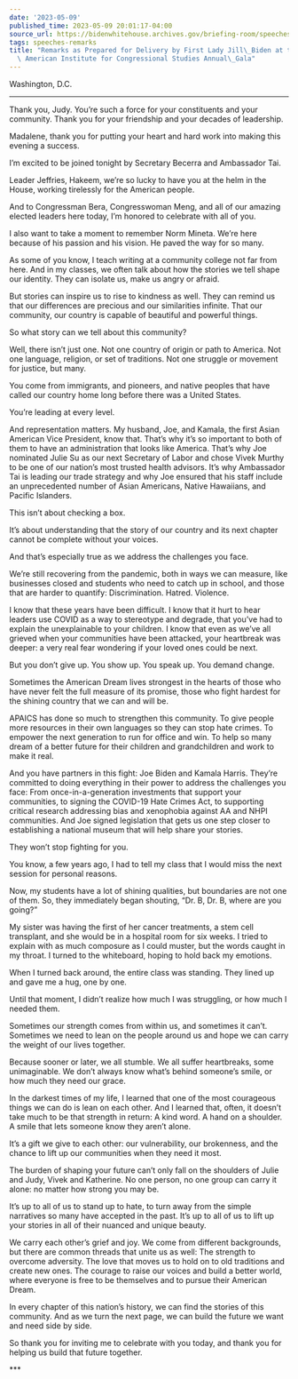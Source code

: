 ```yaml
---
date: '2023-05-09'
published_time: 2023-05-09 20:01:17-04:00
source_url: https://bidenwhitehouse.archives.gov/briefing-room/speeches-remarks/2023/05/09/remarks-as-prepared-for-delivery-by-first-lady-jill-biden-at-the-asian-pacific-american-institute-for-congressional-studies-annual-gala/
tags: speeches-remarks
title: "Remarks as Prepared for Delivery by First Lady Jill\_Biden at the Asian Pacific\
  \ American Institute for Congressional Studies Annual\_Gala"
---
```

 
Washington, D.C.

------------------------------------------------------------------------

Thank you, Judy. You’re such a force for your constituents and your
community. Thank you for your friendship and your decades of leadership.

Madalene, thank you for putting your heart and hard work into making
this evening a success.

I’m excited to be joined tonight by Secretary Becerra and Ambassador
Tai.

Leader Jeffries, Hakeem, we’re so lucky to have you at the helm in the
House, working tirelessly for the American people.

And to Congressman Bera, Congresswoman Meng, and all of our amazing
elected leaders here today, I’m honored to celebrate with all of you.

I also want to take a moment to remember Norm Mineta. We’re here because
of his passion and his vision. He paved the way for so many.

As some of you know, I teach writing at a community college not far from
here. And in my classes, we often talk about how the stories we tell
shape our identity. They can isolate us, make us angry or afraid.

But stories can inspire us to rise to kindness as well. They can remind
us that our differences are precious and our similarities infinite. That
our community, our country is capable of beautiful and powerful things.

So what story can we tell about this community?

Well, there isn’t just one. Not one country of origin or path to
America. Not one language, religion, or set of traditions. Not one
struggle or movement for justice, but many.

You come from immigrants, and pioneers, and native peoples that have
called our country home long before there was a United States.

You’re leading at every level.

And representation matters. My husband, Joe, and Kamala, the first Asian
American Vice President, know that. That’s why it’s so important to both
of them to have an administration that looks like America. That’s why
Joe nominated Julie Su as our next Secretary of Labor and chose Vivek
Murthy to be one of our nation’s most trusted health advisors. It’s why
Ambassador Tai is leading our trade strategy and why Joe ensured that
his staff include an unprecedented number of Asian Americans, Native
Hawaiians, and Pacific Islanders.

This isn’t about checking a box.

It’s about understanding that the story of our country and its next
chapter cannot be complete without your voices.

And that’s especially true as we address the challenges you face.

We’re still recovering from the pandemic, both in ways we can measure,
like businesses closed and students who need to catch up in school, and
those that are harder to quantify: Discrimination. Hatred. Violence.

I know that these years have been difficult. I know that it hurt to hear
leaders use COVID as a way to stereotype and degrade, that you’ve had to
explain the unexplainable to your children. I know that even as we’ve
all grieved when your communities have been attacked, your heartbreak
was deeper: a very real fear wondering if your loved ones could be next.

But you don’t give up. You show up. You speak up. You demand change.

Sometimes the American Dream lives strongest in the hearts of those who
have never felt the full measure of its promise, those who fight hardest
for the shining country that we can and will be.

APAICS has done so much to strengthen this community. To give people
more resources in their own languages so they can stop hate crimes. To
empower the next generation to run for office and win. To help so many
dream of a better future for their children and grandchildren and work
to make it real.

And you have partners in this fight: Joe Biden and Kamala Harris.
They’re committed to doing everything in their power to address the
challenges you face: From once-in-a-generation investments that support
your communities, to signing the COVID-19 Hate Crimes Act, to supporting
critical research addressing bias and xenophobia against AA and NHPI
communities. And Joe signed legislation that gets us one step closer to
establishing a national museum that will help share your stories.

They won’t stop fighting for you.

You know, a few years ago, I had to tell my class that I would miss the
next session for personal reasons.

Now, my students have a lot of shining qualities, but boundaries are not
one of them. So, they immediately began shouting, “Dr. B, Dr. B, where
are you going?”

My sister was having the first of her cancer treatments, a stem cell
transplant, and she would be in a hospital room for six weeks. I tried
to explain with as much composure as I could muster, but the words
caught in my throat. I turned to the whiteboard, hoping to hold back my
emotions.

When I turned back around, the entire class was standing. They lined up
and gave me a hug, one by one.

Until that moment, I didn’t realize how much I was struggling, or how
much I needed them.

Sometimes our strength comes from within us, and sometimes it can’t.
Sometimes we need to lean on the people around us and hope we can carry
the weight of our lives together.

Because sooner or later, we all stumble. We all suffer heartbreaks, some
unimaginable. We don’t always know what’s behind someone’s smile, or how
much they need our grace.

In the darkest times of my life, I learned that one of the most
courageous things we can do is lean on each other. And I learned that,
often, it doesn’t take much to be that strength in return: A kind word.
A hand on a shoulder. A smile that lets someone know they aren’t alone.

It’s a gift we give to each other: our vulnerability, our brokenness,
and the chance to lift up our communities when they need it most.

The burden of shaping your future can’t only fall on the shoulders of
Julie and Judy, Vivek and Katherine. No one person, no one group can
carry it alone: no matter how strong you may be.

It’s up to all of us to stand up to hate, to turn away from the simple
narratives so many have accepted in the past. It’s up to all of us to
lift up your stories in all of their nuanced and unique beauty.

We carry each other’s grief and joy. We come from different backgrounds,
but there are common threads that unite us as well: The strength to
overcome adversity. The love that moves us to hold on to old traditions
and create new ones. The courage to raise our voices and build a better
world, where everyone is free to be themselves and to pursue their
American Dream.

In every chapter of this nation’s history, we can find the stories of
this community. And as we turn the next page, we can build the future we
want and need side by side.

So thank you for inviting me to celebrate with you today, and thank you
for helping us build that future together.

\*\*\*

